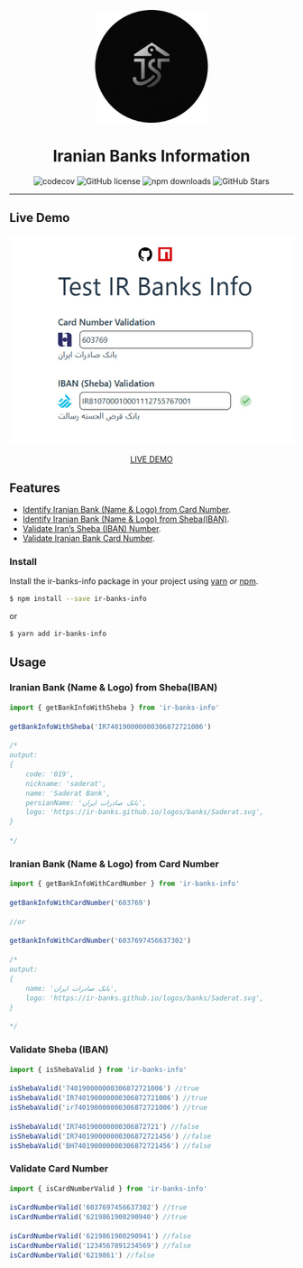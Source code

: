 <div align="center">
	<p align="center">
		<img src="./images/logo.png" width="200" alt="PersianTools logo" />
	</p>
	<h1 align="center">Iranian Banks Information</h1>

![codecov](https://img.shields.io/npm/v/ir-banks-info)
![GitHub license](https://img.shields.io/github/license/ir-banks/ir-banks-info)
![npm downloads](https://img.shields.io/npm/d18m/ir-banks-info.svg)
![GitHub Stars](https://img.shields.io/github/stars/ir-banks/ir-banks-info?style=social)

</div>
<hr />

## Live Demo

<div align="center">
	<p align="center">
		<img src="./images/demo.jpg" alt="PersianTools logo" />
	</p>
	<a align="center" href="https://irbanks.norouzy.ir/" target="_blank">LIVE DEMO</a>

</div>

## Features

- [Identify Iranian Bank (Name & Logo) from Card Number](#iranian-bank-name--logo-from-card-number).
- [Identify Iranian Bank (Name & Logo) from Sheba(IBAN)](#iranian-bank-name--logo-from-shebaiban).
- [Validate Iran’s Sheba (IBAN) Number](#validate-sheba-iban).
- [Validate Iranian Bank Card Number](#validate-card-number).

### Install

Install the ir-banks-info package in your project using <a href="https://yarnpkg.com/en/" target="_blank">yarn</a> <em>or</em> <a href="https://docs.npmjs.com/cli/npm" target="_blank">npm</a>.

```bash
$ npm install --save ir-banks-info
```

or

```bash
$ yarn add ir-banks-info
```

## Usage

### Iranian Bank (Name & Logo) from Sheba(IBAN)

```javascript
import { getBankInfoWithSheba } from 'ir-banks-info'

getBankInfoWithSheba('IR740190000000306872721006')

/*
output:
{
    code: '019',
    nickname: 'saderat',
    name: 'Saderat Bank',
    persianName: 'بانک صادرات ایران',
    logo: 'https://ir-banks.github.io/logos/banks/Saderat.svg',
}

*/
```

### Iranian Bank (Name & Logo) from Card Number

```javascript
import { getBankInfoWithCardNumber } from 'ir-banks-info'

getBankInfoWithCardNumber('603769')

//or

getBankInfoWithCardNumber('6037697456637302')

/*
output:
{
    name: 'بانک صادرات ایران',
    logo: 'https://ir-banks.github.io/logos/banks/Saderat.svg',
}

*/
```

### Validate Sheba (IBAN)

```javascript
import { isShebaValid } from 'ir-banks-info'

isShebaValid('740190000000306872721006') //true
isShebaValid('IR740190000000306872721006') //true
isShebaValid('ir740190000000306872721006') //true

isShebaValid('IR740190000000306872721') //false
isShebaValid('IR740190000000306872721456') //false
isShebaValid('BH740190000000306872721456') //false
```

### Validate Card Number

```javascript
import { isCardNumberValid } from 'ir-banks-info'

isCardNumberValid('6037697456637302') //true
isCardNumberValid('6219861900290940') //true

isCardNumberValid('6219861900290941') //false
isCardNumberValid('1234567891234569') //false
isCardNumberValid('6219861') //false
```
